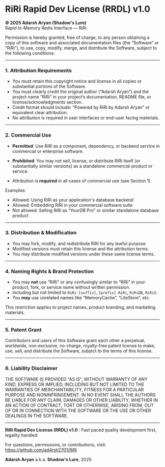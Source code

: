 # RiRi Rapid Dev License (RRDL) v1.0  
**© 2025 Adarsh Aryan (Shadow's Lure)**  
Rapid In-Memory Redis Interface — RiRi

Permission is hereby granted, free of charge, to any person obtaining a copy of this software and associated documentation files (the “Software” or “RiRi”), to use, copy, modify, merge, and distribute the Software, subject to the following conditions:

-------------------------------------------------------------------------------
### 1. Attribution Requirements
- You must retain this copyright notice and license in all copies or substantial portions of the Software.
- You must clearly credit the original author (“Adarsh Aryan”) and the project name “RiRi” in your project’s documentation, README file, or license/acknowledgments section.
- Credit format should include: "Powered by RiRi by Adarsh Aryan" or equivalent clear attribution.
- No attribution is required in user interfaces or end-user facing materials.

-------------------------------------------------------------------------------
### 2. Commercial Use

- **Permitted**: Use RiRi as a component, dependency, or backend service in commercial or enterprise software.  
- **Prohibited**: You may not sell, license, or distribute RiRi itself (or substantially similar versions) as a standalone commercial product or service.

- Attribution is **required** in all cases of commercial use (see Section 1).

Examples:
- Allowed: Using RiRi as your application's database backend
- Allowed: Embedding RiRi in your commercial software suite
- Not allowed: Selling RiRi as “YourDB Pro” or similar standalone database product

-------------------------------------------------------------------------------
### 3. Distribution & Modification

- You may fork, modify, and redistribute RiRi for any lawful purpose.
- Modified versions must retain this license and the attribution terms.
- You may distribute modified versions under these same license terms.

-------------------------------------------------------------------------------
### 4. Naming Rights & Brand Protection

- You may **not** use “RiRi” or any confusingly similar to “RiRi” in your product, fork, or service name without written permission.
- Including but not limited to `RiRi-[suffix]`, `[prefix]-RiRi`, `RiRiDB`, `RiRiX`.
- You **may** use unrelated names like “MemoryCache”, “LiteStore”, etc.

This restriction applies to project names, product branding, and marketing materials.

-------------------------------------------------------------------------------
### 5. Patent Grant

Contributors and users of this Software grant each other a perpetual, worldwide, non-exclusive, no-charge, royalty-free patent license to make, use, sell, and distribute the Software, subject to the terms of this license.

-------------------------------------------------------------------------------
### 6. Liability Disclaimer

THE SOFTWARE IS PROVIDED “AS IS”, WITHOUT WARRANTY OF ANY KIND, EXPRESS OR IMPLIED, INCLUDING BUT NOT LIMITED TO THE WARRANTIES OF MERCHANTABILITY, FITNESS FOR A PARTICULAR PURPOSE AND NONINFRINGEMENT. IN NO EVENT SHALL THE AUTHORS BE LIABLE FOR ANY CLAIM, DAMAGES OR OTHER LIABILITY, WHETHER IN AN ACTION OF CONTRACT, TORT OR OTHERWISE, ARISING FROM, OUT OF OR IN CONNECTION WITH THE SOFTWARE OR THE USE OR OTHER DEALINGS IN THE SOFTWARE.

-------------------------------------------------------------------------------

**RiRi Rapid Dev License (RRDL) v1.0** : Fast paced quality development first, legality handled.

For questions, permissions, or contributions, visit:  https://github.com/ad4rsh2701/RiRi

**Adarsh Aryan** a.k.a. **Shadow's Lure**, 2025
